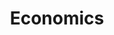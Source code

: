 ---
title: Economics
description: Experts analyze global economic trends and share their forecasts for the future.
---